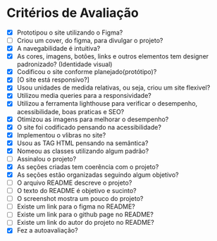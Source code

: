 # Critérios de Avaliação
- [x] Prototipou o site utilizando o Figma?
- [ ] Criou um cover, do figma, para divulgar o projeto?
- [x] A navegabilidade é intuitiva?
- [x] As cores, imagens, botões, links e outros elementos tem designer padronizado? (Identidade visual)
- [x] Codificou o site conforme planejado(protótipo)?
- [x] [O site está responsivo?]
- [x] Usou unidades de medida relativas, ou seja, criou um site flexivel?
- [x] Utilizou media queries para a responsividade?
- [x] Utilizou a ferramenta lighthouse para verificar o desempenho, acessibilidade, boas praticas e SEO?
- [x] Otimizou as imagens para melhorar o desempenho?
- [x] O site foi codificado pensando na acessibilidade? 
- [x] Implementou o vlibras no site?
- [x] Usou as TAG HTML pensando na semântica?
- [x] Nomeou as classes utilizando algum padrão?
- [ ] Assinalou o projeto?
- [x] As seções criadas tem coerência com o projeto?
- [x] As seções estão organizadas seguindo algum objetivo?
- [ ] O arquivo README descreve o projeto?
- [ ] O texto do README é objetivo e sucinto?
- [ ] O screenshot mostra um pouco do projeto?
- [ ] Existe um link para o figma no README?
- [ ] Existe um link para o github page no README?
- [ ] Existe um link do autor do projeto no README?
- [x] Fez a autoavaliação?